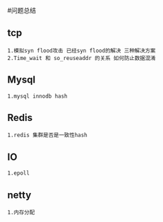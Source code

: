 #问题总结
## tcp
    1.模拟syn flood攻击 已经syn flood的解决 三种解决方案
    2.Time_wait 和 so_reuseaddr 的关系 如何防止数据混淆
## Mysql
    1.mysql innodb hash
## Redis
    1.redis 集群是否是一致性hash
## IO
    1.epoll
## netty
    1.内存分配





    